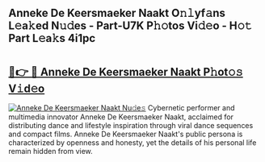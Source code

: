 ## Anneke De Keersmaeker Naakt O𝚗𝚕yf𝚊ns L𝚎a𝚔ed N𝚞𝚍es - Part-U7K P𝚑𝚘tos Vi𝚍𝚎o - H𝚘𝚝 Part L𝚎a𝚔s 4i1pc

# <h2><a href="http://kfdsy6.oniu.top/?m=Anneke+De+Keersmaeker+Naakt">🔗👉 🔴 Anneke De Keersmaeker Naakt P𝚑ot𝚘𝚜 V𝚒d𝚎o</a></h2>

[![Anneke De Keersmaeker Naakt Nu𝚍e𝚜](https://i.imgur.com/0qMVB7G.gif)](http://kfdsy6.oniu.top/?m=Anneke+De+Keersmaeker+Naakt)
Cybernetic performer and multimedia innovator Anneke De Keersmaeker Naakt, acclaimed for distributing dance and lifestyle inspiration through viral dance sequences and compact films. Anneke De Keersmaeker Naakt's public persona is characterized by openness and honesty, yet the details of his personal life remain hidden from view.  
